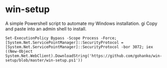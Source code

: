 # win-setup
A simple Powershell script to automate my Windows installation.
gi
Copy and paste into an admin shell to install.
```
Set-ExecutionPolicy Bypass -Scope Process -Force; [System.Net.ServicePointManager]::SecurityProtocol = [System.Net.ServicePointManager]::SecurityProtocol -bor 3072; iex ((New-Object System.Net.WebClient).DownloadString('https://github.com/gohanko/win-setup/blob/master/win-setup.ps1'))
```